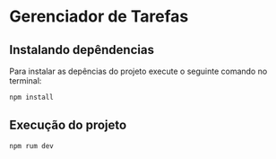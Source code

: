 # Gerenciador de Tarefas
## Instalando depêndencias
Para instalar as depências do projeto execute o seguinte comando no terminal:
```bash
npm install
```
## Execução do projeto
```bash
npm rum dev
```
